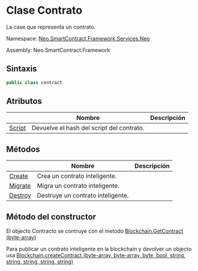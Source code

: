 # Clase Contrato

La case que representa un contrato.

Namespace: [Neo.SmartContract.Framework.Services.Neo](../Neo.md)

Assembly: Neo.SmartContract.Framework

## Sintaxis

```c#
public class contract
```

## Atributos

| | Nombre | Descripción |
| ---------------------------------------- | ---------------------------- | ---------- |
[Script](Contract/Script.md) | Devuelve el hash del script del contrato. |

## Métodos

| | Nombre | Descripción |
| ---------------------------------------- | -------------------------------- | ------ |
[Create](Contract/Create.md) | Crea un contrato inteligente. |
[Migrate](Contract/Migrate.md) | Migra un contrato inteligente. |
[Destroy](Contract/Destroy.md) | Destruye un contrato inteligente. |

## Método del constructor

El objecto Contracto se contruye con el metodo [Blockchain.GetContract (byte-array)](Blockchain/GetContract.md)

Para publicar un contrato inteligente en la blockchain y devolver un objecto usa [Blockchain.createContract (byte-array, byte-array, byte, bool, string, string, string, string, string)](Blockchain/CreateContract.md)
